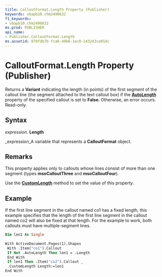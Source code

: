 ```yaml
---
title: CalloutFormat.Length Property (Publisher)
keywords: vbapb10.chm2490632
f1_keywords:
- vbapb10.chm2490632
ms.prod: PUBLISHER
api_name:
- Publisher.CalloutFormat.Length
ms.assetid: 878fdb7b-fca6-49b6-1ec0-143243ce014c
---
```



# CalloutFormat.Length Property (Publisher)

Returns a  **Variant** indicating the length (in points) of the first segment of the callout line (the segment attached to the text callout box) if the **[AutoLength](calloutformat-autolength-property-publisher.md)** property of the specified callout is set to **False**. Otherwise, an error occurs. Read-only.


## Syntax

 _expression_. **Length**

 _expression_A variable that represents a  **CalloutFormat** object.


## Remarks

This property applies only to callouts whose lines consist of more than one segment (types  **msoCalloutThree** and **msoCalloutFour**).

Use the  **[CustomLength](calloutformat-customlength-method-publisher.md)** method to set the value of this property.


## Example

If the first line segment in the callout named co1 has a fixed length, this example specifies that the length of the first line segment in the callout named co2 will also be fixed at that length. For the example to work, both callouts must have multiple-segment lines.


```vb
Dim len1 As Single 
 
With ActiveDocument.Pages(1).Shapes 
 With .Item("co1").Callout 
 If Not .AutoLength Then len1 = .Length 
 End With 
 If len1 Then .Item("co2").Callout _ 
 .CustomLength Length:=len1 
End With
```


